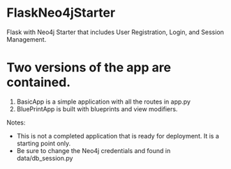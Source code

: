 # FlaskNeo4jStarter
Flask with Neo4j Starter that includes User Registration, Login, and Session Management.  


# Two versions of the app are contained.

1. BasicApp is a simple application with all the routes in app.py
2. BluePrintApp is built with blueprints and view modifiers.

Notes:
- This is not a completed application that is ready for deployment.  It is a starting point only.  
- Be sure to change the Neo4j credentials and found in data/db_session.py
